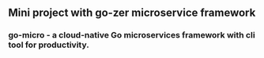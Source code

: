 ## Mini project with go-zer microservice framework
### go-micro - a cloud-native Go microservices framework with cli tool for productivity.
